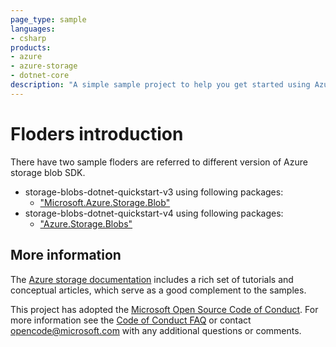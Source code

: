 ```yaml
---
page_type: sample
languages:
- csharp
products:
- azure
- azure-storage
- dotnet-core
description: "A simple sample project to help you get started using Azure Storage with .NET Core and C# as the development language."
---
```


# Floders introduction
There have two sample floders are referred to different version of Azure storage blob SDK.
* storage-blobs-dotnet-quickstart-v3 using following packages:
    - ["Microsoft.Azure.Storage.Blob"](https://www.nuget.org/packages/Microsoft.Azure.Storage.Blob/)
* storage-blobs-dotnet-quickstart-v4 using following packages:
    - ["Azure.Storage.Blobs"](https://www.nuget.org/packages/Azure.Storage.Blobs/)
    
## More information

The [Azure storage documentation](https://docs.microsoft.com/azure/storage/) includes a rich set of tutorials and conceptual articles, which serve as a good complement to the samples.

This project has adopted the [Microsoft Open Source Code of Conduct](https://opensource.microsoft.com/codeofconduct/).
For more information see the [Code of Conduct FAQ](https://opensource.microsoft.com/codeofconduct/faq/) or
contact [opencode@microsoft.com](mailto:opencode@microsoft.com) with any additional questions or comments.
